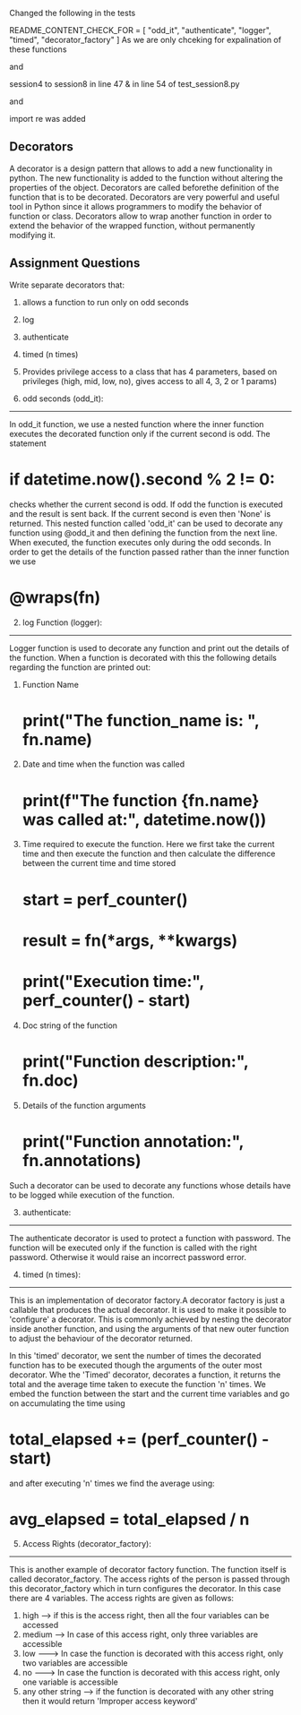 Changed the following in the tests

README_CONTENT_CHECK_FOR = [
    "odd_it",
    "authenticate",
    "logger",
    "timed",
    "decorator_factory"
]
 As we are only chceking for expalination of these functions

and

session4 to session8 in line 47 & in line 54 of test_session8.py

and

import re was added

Decorators
-----------

A decorator is a design pattern that allows to add a new functionality in python. The new functionality is added to the function without altering the properties of the 
object. Decorators are called beforethe definition of the function that is to be decorated. Decorators are very powerful and useful tool in Python since it allows programmers 
to modify the behavior of function or class. Decorators allow to wrap another function in order to extend the behavior of the wrapped function, without permanently modifying it. 

Assignment Questions
---------------------

Write separate decorators that:
1. allows a function to run only on odd seconds
2. log
3. authenticate
4. timed (n times)
5. Provides privilege access to a class that has 4 parameters, based on privileges (high, mid, low, no), gives access to all 4, 3, 2 or 1 params)

1. odd seconds (odd_it):
------------------------
In odd_it function, we use a nested function where the inner function executes the decorated function only if the current second is odd. The statement

# if datetime.now().second % 2 != 0:

checks whether the current second is odd. If odd the function is executed and the result is sent back. If the current second is even then 'None' is returned.
This nested function called 'odd_it' can be used to decorate any function using @odd_it and then defining the function from the next line. When executed, the 
function executes only during the odd seconds. In order to get the details of the function passed rather than the inner function we use

# @wraps(fn)

2. log Function (logger):
-------------------------
Logger function is used to decorate any function and print out the details of the function. When a function is decorated with this the following details regarding
the function are printed out:
1. Function Name
    # print("The function_name is: ", fn.__name__)
2. Date and time when the function was called
    # print(f"The function {fn.__name__} was called at:", datetime.now())
3. Time required to execute the function. Here we first take the current time and then execute the function and then calculate the difference between the current 
   time and time stored
    # start = perf_counter()
    # result = fn(*args, **kwargs)
    # print("Execution time:", perf_counter() - start)
4. Doc string of the function
   # print("Function description:", fn.__doc__) 
5. Details of the function arguments
   # print("Function annotation:", fn.__annotations__)

Such a decorator can be used to decorate any functions whose details have to be logged while execution of the function.

3. authenticate:
----------------
The authenticate decorator is used to protect a function with password. The function will be executed only if the function is
called with the right password. Otherwise it would raise an incorrect password error.

4. timed (n times):
-------------------
This is an implementation of decorator factory.A decorator factory is just a callable that produces the actual decorator. 
It is used to make it possible to 'configure' a decorator. This is commonly achieved by nesting the decorator inside another function, 
and using the arguments of that new outer function to adjust the behaviour of the decorator returned.

In this 'timed' decorator, we sent the number of times the decorated function has to be executed though the arguments of the outer most
decorator. Whe the 'Timed' decorator, decorates a function, it returns the total and the average time taken to execute the function 'n'
times. We embed the function between the start and the current time variables and go on accumulating the time using

# total_elapsed += (perf_counter() - start)

and after executing 'n' times we find the average using:

# avg_elapsed = total_elapsed / n

5. Access Rights (decorator_factory):
-------------------------------------
This is another example of decorator factory function. The function itself is called decorator_factory. The access rights of the person is passed
through this decorator_factory which in turn configures the decorator. In this case there are 4 variables. The access rights are given as follows:

1. high --> if this is the access right, then all the four variables can be accessed
2. medium --> In case of this access right, only three variables are accessible 
3. low ---> In case the function is decorated with this access right, only two variables are accessible
4. no ---> In case the function is decorated with this access right, only one variable is accessible 
5. any other string --> if the function is decorated with any other string then it would return 'Improper access keyword'



